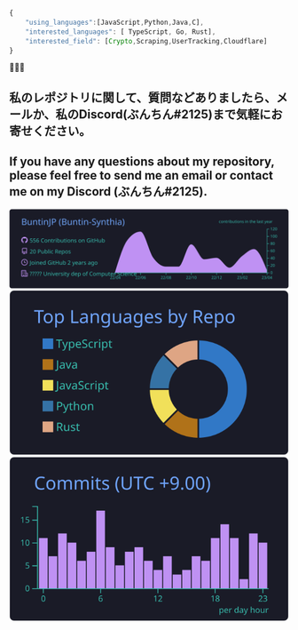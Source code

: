 ```js
{ 
    "using_languages":[JavaScript,Python,Java,C],
    "interested_languages": [ TypeScript, Go, Rust], 
    "interested_field": [Crypto,Scraping,UserTracking,Cloudflare]
}
```
🤌🤌🤌
## 私のレポジトリに関して、質問などありましたら、メールか、私のDiscord(ぶんちん#2125)まで気軽にお寄せください。
## If you have any questions about my repository, please feel free to send me an email or contact me on my Discord (ぶんちん#2125).

[![](https://raw.githubusercontent.com/BuntinJP/BuntinJP/main/profile-summary-card-output/tokyonight/0-profile-details.svg)](https://buntin.tech)
[![](https://raw.githubusercontent.com/BuntinJP/BuntinJP/main/profile-summary-card-output/tokyonight/1-repos-per-language.svg)](https://buntin.tech) 
[![](https://raw.githubusercontent.com/BuntinJP/BuntinJP/main/profile-summary-card-output/tokyonight/4-productive-time.svg)](https://buntin.tech)
